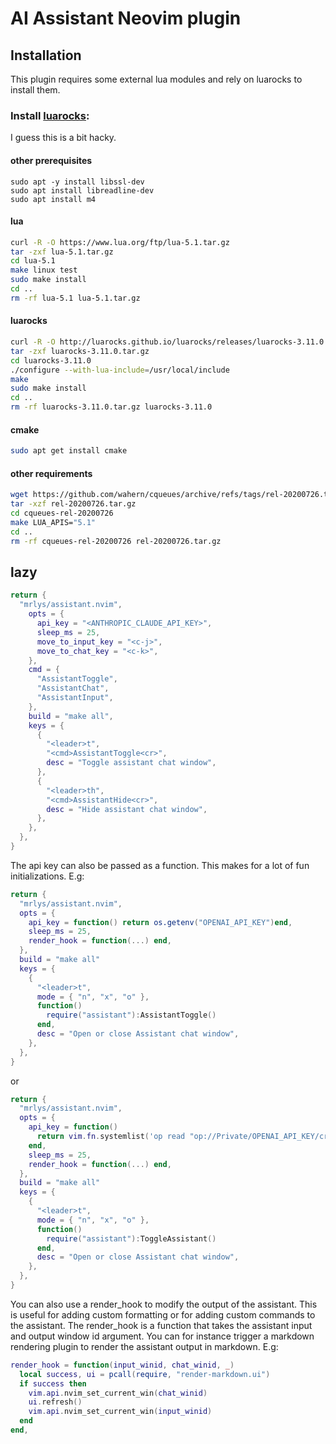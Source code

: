 # AI Assistant Neovim plugin
## Installation
This plugin requires some external lua modules and rely on luarocks to install them.
### Install [luarocks](https://github.com/luarocks/luarocks/wiki/Installation-instructions-for-Unix):
I guess this is a bit hacky.

#### other prerequisites
```
sudo apt -y install libssl-dev
sudo apt install libreadline-dev
sudo apt install m4
```
#### lua 
```bash
curl -R -O https://www.lua.org/ftp/lua-5.1.tar.gz
tar -zxf lua-5.1.tar.gz
cd lua-5.1
make linux test
sudo make install
cd ..
rm -rf lua-5.1 lua-5.1.tar.gz
```
#### luarocks
```bash
curl -R -O http://luarocks.github.io/luarocks/releases/luarocks-3.11.0.tar.gz
tar -zxf luarocks-3.11.0.tar.gz
cd luarocks-3.11.0
./configure --with-lua-include=/usr/local/include
make
sudo make install
cd ..
rm -rf luarocks-3.11.0.tar.gz luarocks-3.11.0
```
#### cmake
```bash
sudo apt get install cmake
```
#### other requirements
```bash
wget https://github.com/wahern/cqueues/archive/refs/tags/rel-20200726.tar.gz
tar -xzf rel-20200726.tar.gz
cd cqueues-rel-20200726
make LUA_APIS="5.1"
cd ..
rm -rf cqueues-rel-20200726 rel-20200726.tar.gz
```

## lazy
```lua
return {
  "mrlys/assistant.nvim",
    opts = {
      api_key = "<ANTHROPIC_CLAUDE_API_KEY>",
      sleep_ms = 25,
      move_to_input_key = "<c-j>",
      move_to_chat_key = "<c-k>",
    },
    cmd = {
      "AssistantToggle",
      "AssistantChat",
      "AssistantInput",
    },
    build = "make all",
    keys = {
      {
        "<leader>t",
        "<cmd>AssistantToggle<cr>",
        desc = "Toggle assistant chat window",
      },
      {
        "<leader>th",
        "<cmd>AssistantHide<cr>",
        desc = "Hide assistant chat window",
      },
    },
  },
}
```
The api key can also be passed as a function. This makes for a lot of fun initializations.
E.g:
```lua
return {
  "mrlys/assistant.nvim",
  opts = {
    api_key = function() return os.getenv("OPENAI_API_KEY")end,
    sleep_ms = 25,
    render_hook = function(...) end,
  },
  build = "make all"
  keys = {
    {
      "<leader>t",
      mode = { "n", "x", "o" },
      function()
        require("assistant"):AssistantToggle()
      end,
      desc = "Open or close Assistant chat window",
    },
  },
}
```
or

```lua
return {
  "mrlys/assistant.nvim",
  opts = {
    api_key = function() 
      return vim.fn.systemlist('op read "op://Private/OPENAI_API_KEY/credential"')[1]
    end,
    sleep_ms = 25,
    render_hook = function(...) end,
  },
  build = "make all"
  keys = {
    {
      "<leader>t",
      mode = { "n", "x", "o" },
      function()
        require("assistant"):ToggleAssistant()
      end,
      desc = "Open or close Assistant chat window",
    },
  },
}
```
You can also use a render_hook to modify the output of the assistant. This is useful for adding custom formatting or for adding custom commands to the assistant. The render_hook is a function that takes the assistant input and output window id argument. You can for instance trigger a markdown rendering plugin to render the assistant output in markdown. E.g: 
```lua
render_hook = function(input_winid, chat_winid, _)
  local success, ui = pcall(require, "render-markdown.ui")
  if success then
    vim.api.nvim_set_current_win(chat_winid)
    ui.refresh()
    vim.api.nvim_set_current_win(input_winid)
  end
end,


